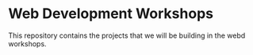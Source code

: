 Web Development Workshops
=========================

This repository contains the projects that we will be building in the webd 
workshops.
